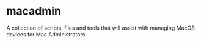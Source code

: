 # macadmin
A collection of scripts, files and tools that will assist with managing MacOS devices for Mac Administrators
